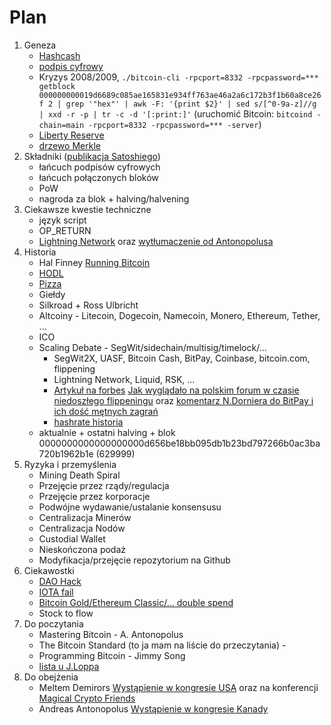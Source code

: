 # Plan


1. Geneza
   * [Hashcash](https://pl.wikipedia.org/wiki/Hashcash)
   * [podpis cyfrowy](https://pl.wikipedia.org/wiki/Podpis_cyfrowy)
   * Kryzys 2008/2009, ```./bitcoin-cli -rpcport=8332 -rpcpassword=*** getblock 000000000019d6689c085ae165831e934ff763ae46a2a6c172b3f1b60a8ce26f 2 | grep '"hex"' | awk -F: '{print $2}' | sed s/[^0-9a-z]//g | xxd -r -p | tr -c -d '[:print:]'``` (uruchomić Bitcoin: `bitcoind -chain=main -rpcport=8332 -rpcpassword=*** -server`)
   * [Liberty Reserve](https://en.wikipedia.org/wiki/Liberty_Reserve)
   * [drzewo Merkle](https://en.wikipedia.org/wiki/Merkle_tree) 
1. Składniki ([publikacja Satoshiego](https://bitcoin.org/bitcoin.pdf))
   * łańcuch podpisów cyfrowych
   * łańcuch połączonych bloków
   * PoW
   * nagroda za blok + halving/halvening
1. Ciekawsze kwestie techniczne
   * język script
   * OP_RETURN
   * [Lightning Network](https://lightning.network/lightning-network-paper.pdf) oraz [wytłumaczenie od Antonopolusa](https://www.youtube.com/watch?v=gF_ZQ_eijPs)
1. Historia
   * Hal Finney [Running Bitcoin](https://twitter.com/halfin/status/1110302988)
   * [HODL](https://bitcointalk.org/index.php?topic=375643.0)
   * [Pizza](https://bitcointalk.org/?topic=137.0)
   * Giełdy
   * Silkroad + Ross Ulbricht
   * Altcoiny - Litecoin, Dogecoin, Namecoin, Monero, Ethereum, Tether, ...
   * ICO
   * Scaling Debate - SegWit/sidechain/multisig/timelock/...
       * SegWit2X, UASF, Bitcoin Cash, BitPay, Coinbase, bitcoin.com, flippening
       * Lightning Network, Liquid, RSK, ...
       * [Artykuł na forbes](https://www.forbes.com/sites/laurashin/2017/11/12/bitcoin-cash-skyrockets-bitcoin-price-drops-as-civil-war-continues/#6525d33e35b5) [Jak wyglądało na polskim forum w czasie niedoszłego flippeningu](https://forum.bitcoin.pl/viewtopic.php?t=24513) oraz [komentarz N.Dorniera do BitPay i ich dość mętnych zagrań](https://twitter.com/NicolasDorier/status/898378514256207872)
       * [hashrate historia](https://bitinfocharts.com/comparison/hashrate-btc-bch-bsv.html#log)
   * aktualnie + ostatni halving + blok 0000000000000000000d656be18bb095db1b23bd797266b0ac3ba720b1962b1e (629999)
1. Ryzyka i przemyślenia
   * Mining Death Spiral
   * Przejęcie przez rządy/regulacja
   * Przejęcie przez korporacje
   * Podwójne wydawanie/ustalanie konsensusu
   * Centralizacja Minerów
   * Centralizacja Nodów
   * Custodial Wallet
   * Nieskończona podaż
   * Modyfikacja/przejęcie repozytorium na Github
1. Ciekawostki
   * [DAO Hack](https://medium.com/@ogucluturk/the-dao-hack-explained-unfortunate-take-off-of-smart-contracts-2bd8c8db3562)
   * [IOTA fail](https://www.coindesk.com/iota-being-shut-off-is-the-latest-chapter-in-an-absurdist-history)
   * [Bitcoin Gold/Ethereum Classic/... double spend](https://cointelegraph.com/news/bitcoin-gold-blockchain-hit-by-51-attack-leading-to-70k-double-spend)
   * Stock to flow
1. Do poczytania
   * Mastering Bitcoin - A. Antonopolus
   * The Bitcoin Standard (to ja mam na liście do przeczytania) - 
   * Programming Bitcoin - Jimmy Song
   * [lista u J.Loppa](https://www.lopp.net/bitcoin-information/books.html)
1. Do obejżenia
   * Meltem Demirors [Wystąpienie w kongresie USA](https://www.youtube.com/watch?v=uxhS8Bdddak) oraz na konferencji [Magical Crypto Friends](https://www.youtube.com/watch?v=UgKywMSDi20)
   * Andreas Antonopolus [Wystąpienie w kongresie Kanady](https://www.youtube.com/watch?v=xUNGFZDO8mM)
 
